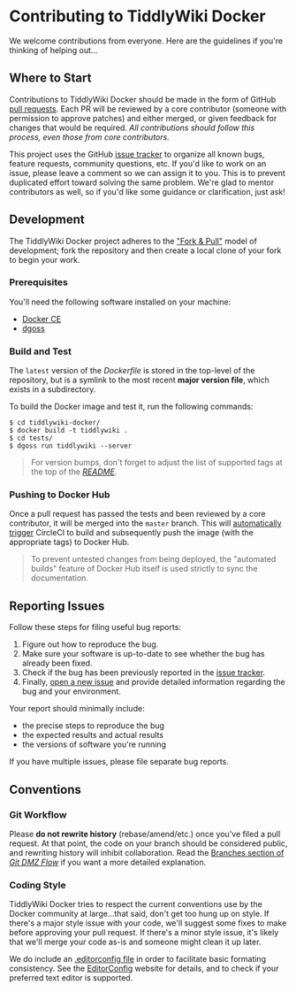 Contributing to TiddlyWiki Docker
=================================

We welcome contributions from everyone. Here are the guidelines if you're
thinking of helping out...

Where to Start
--------------

Contributions to TiddlyWiki Docker should be made in the form of GitHub [pull
requests][]. Each PR will be reviewed by a core contributor (someone with
permission to approve patches) and either merged, or given feedback for changes
that would be required. _All contributions should follow this process, even
those from core contributors._

This project uses the GitHub [issue tracker][] to organize all known bugs,
feature requests, community questions, etc. If you'd like to work on an issue,
please leave a comment so we can assign it to you. This is to prevent
duplicated effort toward solving the same problem. We're glad to mentor
contributors as well, so if you'd like some guidance or clarification, just
ask!

[pull requests]: https://help.github.com/articles/using-pull-requests/
[issue tracker]: https://github.com/elasticdog/tiddlywiki-docker/issues

Development
-----------

The TiddlyWiki Docker project adheres to the ["Fork & Pull"][] model of
development; fork the repository and then create a local clone of your fork to
begin your work.

["Fork & Pull"]: https://help.github.com/articles/fork-a-repo/

### Prerequisites

You'll need the following software installed on your machine:

  - [Docker CE](https://www.docker.com/community-edition)
  - [dgoss](https://github.com/aelsabbahy/goss/tree/master/extras/dgoss)

### Build and Test

The `latest` version of the _Dockerfile_ is stored in the top-level of the
repository, but is a symlink to the most recent **major version file**, which
exists in a subdirectory.

To build the Docker image and test it, run the following commands:

    $ cd tiddlywiki-docker/
    $ docker build -t tiddlywiki .
    $ cd tests/
    $ dgoss run tiddlywiki --server

> For version bumps, don't forget to adjust the list of supported tags at the
> top of the _[README][]_.

[README]: https://github.com/elasticdog/tiddlywiki-docker/blob/master/README.md

### Pushing to Docker Hub

Once a pull request has passed the tests and been reviewed by a core
contributor, it will be merged into the `master` branch. This will
[automatically trigger][] CircleCI to build and subsequently push the image
(with the appropriate tags) to Docker Hub.

> To prevent untested changes from being deployed, the "automated builds"
> feature of Docker Hub itself is used strictly to sync the documentation.

[automatically trigger]: https://github.com/elasticdog/tiddlywiki-docker/blob/master/.circleci/config.yml

Reporting Issues
----------------

Follow these steps for filing useful bug reports:

1. Figure out how to reproduce the bug.
2. Make sure your software is up-to-date to see whether the bug has already
   been fixed.
3. Check if the bug has been previously reported in the [issue tracker][].
4. Finally, [open a new issue][] and provide detailed information regarding the
   bug and your environment.

Your report should minimally include:

  - the precise steps to reproduce the bug
  - the expected results and actual results
  - the versions of software you're running

If you have multiple issues, please file separate bug reports.

[open a new issue]: https://github.com/elasticdog/tiddlywiki-docker/issues/new

Conventions
-----------

### Git Workflow

Please **do not rewrite history** (rebase/amend/etc.) once you've filed a pull
request. At that point, the code on your branch should be considered public,
and rewriting history will inhibit collaboration. Read the [Branches section
of _Git DMZ Flow_][no-rebase] if you want a more detailed explanation.

[no-rebase]: https://gist.github.com/djspiewak/9f2f91085607a4859a66#branches

### Coding Style

TiddlyWiki Docker tries to respect the current conventions use by the Docker
community at large...that said, don't get too hung up on style. If there's
a major style issue with your code, we'll suggest some fixes to make before
approving your pull request. If there's a minor style issue, it's likely that
we'll merge your code as-is and someone might clean it up later.

We do include an [.editorconfig file][] in order to facilitate basic formating
consistency. See the [EditorConfig][] website for details, and to check if your
preferred text editor is supported.

[.editorconfig file]: https://github.com/elasticdog/tiddlywiki-docker/blob/master/.editorconfig
[EditorConfig]: http://editorconfig.org/
